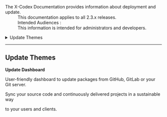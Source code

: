<dl>
  <dt>The X-Codex Documentation provides information about deployment and update.</dt>
  <dd><span class="iconify" data-icon="mdi:cube-scan" data-width="18px" data-height="18px"></span> This documentation applies to all 2.3.x releases.</dd>
  <dd><span class="iconify" data-icon="mdi:account-multiple" data-width="18px" data-height="18px"></span> Intended Audiences :</dd>
  <dd>This information is intended for administrators and developers.</dd>
</dl>


<details>
<summary style="cursor: pointer;">Update Themes</summary>

- Theme settings.
- Fundamentals of the folder structure and how files are organized.
- An example of a Continuous Integration Delivery.

</details>

-----

## Update Themes

**Update Dashboard**

User-friendly dashboard to update packages from GitHub, GitLab or your Git server.

Sync your source code and continuously delivered projects in a sustainable way

to your users and clients.

